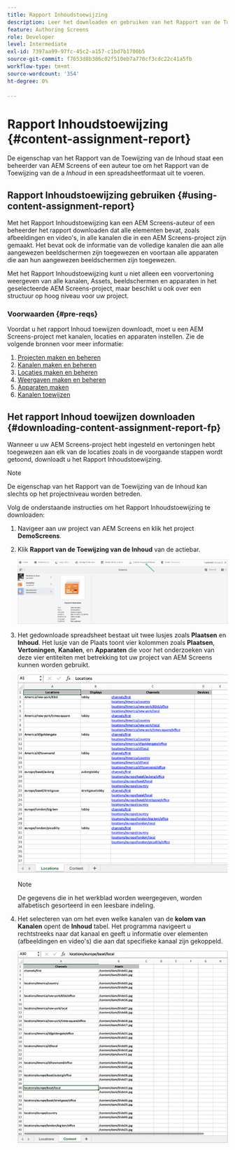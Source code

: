```yaml
---
title: Rapport Inhoudstoewijzing
description: Leer het downloaden en gebruiken van het Rapport van de Toewijzing van de Inhoud aangezien het op AEM Screens betrekking heeft.
feature: Authoring Screens
role: Developer
level: Intermediate
exl-id: 7397aa99-97fc-45c2-a157-c1bd7b1700b5
source-git-commit: f7653d8b386c02f510eb7a770cf3cdc22c41a5fb
workflow-type: tm+mt
source-wordcount: '354'
ht-degree: 0%

---
```


# Rapport Inhoudstoewijzing {#content-assignment-report}

De eigenschap van het Rapport van de Toewijzing van de Inhoud staat een beheerder van AEM Screens of een auteur toe om het Rapport van de Toewijzing van de a *Inhoud* in een spreadsheetformaat uit te voeren.

## Rapport Inhoudstoewijzing gebruiken {#using-content-assignment-report}

Met het Rapport Inhoudstoewijzing kan een AEM Screens-auteur of een beheerder het rapport downloaden dat alle elementen bevat, zoals afbeeldingen en video&#39;s, in alle kanalen die in een AEM Screens-project zijn gemaakt. Het bevat ook de informatie van de volledige kanalen die aan alle aangewezen beeldschermen zijn toegewezen en voortaan alle apparaten die aan hun aangewezen beeldschermen zijn toegewezen.

Met het Rapport Inhoudstoewijzing kunt u niet alleen een voorvertoning weergeven van alle kanalen, Assets, beeldschermen en apparaten in het geselecteerde AEM Screens-project, maar beschikt u ook over een structuur op hoog niveau voor uw project.


### Voorwaarden {#pre-reqs}

Voordat u het rapport Inhoud toewijzen downloadt, moet u een AEM Screens-project met kanalen, locaties en apparaten instellen.
Zie de volgende bronnen voor meer informatie:

1. [Projecten maken en beheren](/help/user-guide/creating-a-screens-project.md)
1. [Kanalen maken en beheren](/help/user-guide/managing-channels.md)
1. [Locaties maken en beheren](/help/user-guide/managing-locations.md)
1. [Weergaven maken en beheren](/help/user-guide/managing-displays.md)
1. [Apparaten maken](/help/user-guide/managing-devices.md)
1. [Kanalen toewijzen](/help/user-guide/channel-assignment-latest-fp.md)


## Het rapport Inhoud toewijzen downloaden {#downloading-content-assignment-report-fp}

Wanneer u uw AEM Screens-project hebt ingesteld en vertoningen hebt toegewezen aan elk van de locaties zoals in de voorgaande stappen wordt getoond, downloadt u het Rapport Inhoudstoewijzing.

>[!NOTE]
>De eigenschap van het Rapport van de Toewijzing van de Inhoud kan slechts op het projectniveau worden betreden.

Volg de onderstaande instructies om het Rapport Inhoudstoewijzing te downloaden:

1. Navigeer aan uw project van AEM Screens en klik het project **DemoScreens**.

1. Klik **Rapport van de Toewijzing van de Inhoud** van de actiebar.

   ![afbeelding](/help/user-guide/assets/content-assignment-report/can-download.png)

1. Het gedownloade spreadsheet bestaat uit twee lusjes zoals **Plaatsen** en **Inhoud**. Het lusje van de Plaats toont vier kolommen zoals **Plaatsen**, **Vertoningen**, **Kanalen**, en **Apparaten** die voor het onderzoeken van deze vier entiteiten met betrekking tot uw project van AEM Screens kunnen worden gebruikt.

   ![afbeelding](/help/user-guide/assets/content-assignment-report/report-sheet1.png)

   >[!NOTE]
   >De gegevens die in het werkblad worden weergegeven, worden alfabetisch gesorteerd in een leesbare indeling.

1. Het selecteren van om het even welke kanalen van de **kolom van Kanalen** opent de **Inhoud** tabel. Het programma navigeert u rechtstreeks naar dat kanaal en geeft u informatie over elementen (afbeeldingen en video&#39;s) die aan dat specifieke kanaal zijn gekoppeld.

   ![afbeelding](/help/user-guide/assets/content-assignment-report/report-sheet2.png)
